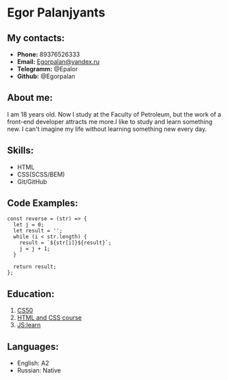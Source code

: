 # Egor Palanjyants
## My contacts:
- **Phone:** 89376526333
- **Email:** Egorpalan@yandex.ru
- **Telegramm:** @Epalor
- **Github:** @Egorpalan
## About me:
I am 18 years old. Now I study at the Faculty of Petroleum, but the work of a front-end developer attracts me more.I like to study and learn something new. I can't imagine my life without learning something new every day.

## Skills:
- HTML
- CSS(SCSS/BEM)
- Git/GitHub

## Code Examples:
```
const reverse = (str) => {
  let j = 0;
  let result = '';
  while (i < str.length) {
    result = `${str[i]}${result}`;
    j = j + 1;
  }

  return result;
};
```
## Education:
1. [CS50](https://www.youtube.com/playlist?list=PLawfWYMUziZqyUL5QDLVbe3j5BKWj42E5)
2. [HTML and CSS course](https://www.youtube.com/playlist?list=PLM6XATa8CAG4F9nAIYNS5oAiPotxwLFIr)
3. [JS:learn](https://learn.javascript.ru/)
## Languages:
- English: A2
- Russian: Native
